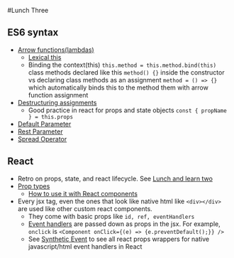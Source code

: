 #Lunch Three

## ES6 syntax
- [Arrow functions(lambdas)](http://es6-features.org/#ExpressionBodies)
    - [Lexical this](http://es6-features.org/#Lexicalthis)
    - Binding the context(this) `this.method = this.method.bind(this)` class methods declared like this `method() {}` inside the constructor vs declaring class methods
    as an assignment `method = () => {}` which automatically binds this to the method
them with arrow function assignment
- [Destructuring assignments](http://es6-features.org/#ValueExportImport)
    - Good practice in react for props and state objects `const { propName } = this.props`
- [Default Parameter](http://es6-features.org/#DefaultParameterValues)
- [Rest Parameter](http://es6-features.org/#RestParameter)
- [Spread Operator](http://es6-features.org/#SpreadOperator)

## React
- Retro on props, state, and react lifecycle. See  [Lunch and learn two](https://github.com/bimone/lunch_learn_frontend/blob/master/LUNCH_TWO.md)
- [Prop types](https://github.com/facebook/prop-types)
    - [How to use it with React components](https://reactjs.org/docs/typechecking-with-proptypes.html)
- Every jsx tag, even the ones that look like native html like `<div></div>` are used like other custom
react components.
    - They come with basic props like `id, ref, eventHandlers`
    - [Event handlers](https://reactjs.org/docs/handling-events.html) are passed down as props in the jsx. For example,
    `onclick` is `<Component onClick={(e) => {e.preventDefault();}} />`
    - See [Synthetic Event](https://reactjs.org/docs/events.html) to see all react props wrappers for native javascript/html event handlers in React